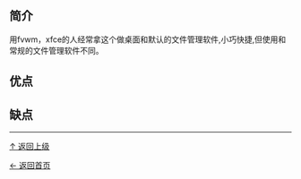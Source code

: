 ﻿
## 简介

用fvwm，xfce的人经常拿这个做桌面和默认的文件管理软件,小巧快捷,但使用和常规的文件管理软件不同。


## 优点

## 缺点


----
[↑ 返回上级](https://github.com/asin929/linux-software/blob/master/File-Processing/File-Processing.md)

[← 返回首页](https://github.com/asin929/linux-software)
